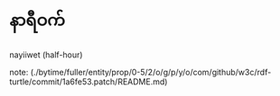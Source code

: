 # နာရီဝက်
nayiiwet (half-hour)

note: (./bytime/fuller/entity/prop/0-5/2/o/g/p/y/o/com/github/w3c/rdf-turtle/commit/1a6fe53.patch/README.md)
